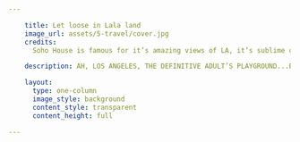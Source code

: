 ```yaml
---

    title: Let loose in Lala land
    image_url: assets/5-travel/cover.jpg
    credits:
      Soho House is famous for it’s amazing views of LA, it’s sublime cocktails and it’s awesome people watching.

    description: AH, LOS ANGELES, THE DEFINITIVE ADULT’S PLAYGROUND...BUT WHEN THERE’S SO MUCH CHOICE AND SO LITTLE TIME, WHERE DO YOU EVEN BEGIN?? RELAX, WE GOT YOU! READ ON FOR THE ULTIMATE MINKPINK GUIDE TO L.A’S HOTTEST HANG OUTS...

    layout:
      type: one-column
      image_style: background
      content_style: transparent
      content_height: full

---
```


<style>

  #s5-travel .title {
    font-size: 0;
    color: transparent;
    background: url(assets/5-travel/LETLOOSE.svg) no-repeat;
    background-size: contain;
    height: 230px;
    margin-top: 50px;
/*    width: 500px;*/
  }
  
  #s5-travel .description {
    font-size: 20px;
    font-family: 'proxima-nova';
    text-shadow: 1px 1px 10px rgba(0,0,0,0.5);
/*    width: 500px;*/
  }
  
  #s5-travel #header-image {
    margin-left: -26px;
    max-width: initial;
    max-height: initial;
    width: 700px;
  }

  #s5-travel .body p.description {
    text-align: left;
    font-weight: lighter;
    font-size: 18px;
    font-family: 'proxima-nova';
  }
</style>
